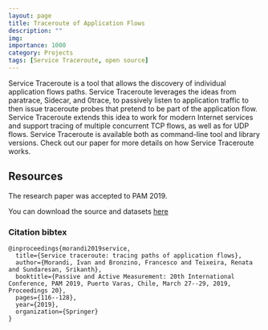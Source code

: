 ```yaml
---
layout: page
title: Traceroute of Application Flows
description: ""
img: 
importance: 1000
category: Projects
tags: [Service Traceroute, open source]
---
```


Service Traceroute is a tool that allows the discovery of individual application flows paths. Service Traceroute leverages the ideas from paratrace, Sidecar, and 0trace, to passively listen to application traffic to then issue traceroute probes that pretend to be part of the application flow. Service Traceroute extends this idea to work for modern Internet services and support tracing of multiple concurrent TCP flows, as well as for UDP flows. Service Traceroute is available both as command-line tool and library versions. Check out our paper for more details on how Service Traceroute works.

## Resources
The research paper was accepted to PAM 2019.

You can download the source and datasets [here](https://github.com/inria-muse/service-traceroute)

### Citation bibtex
```
@inproceedings{morandi2019service,
  title={Service traceroute: tracing paths of application flows},
  author={Morandi, Ivan and Bronzino, Francesco and Teixeira, Renata and Sundaresan, Srikanth},
  booktitle={Passive and Active Measurement: 20th International Conference, PAM 2019, Puerto Varas, Chile, March 27--29, 2019, Proceedings 20},
  pages={116--128},
  year={2019},
  organization={Springer}
}
```